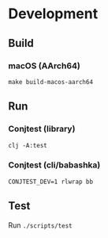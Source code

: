 # Development

## Build

### macOS (AArch64)

```
make build-macos-aarch64
```

## Run

### Conjtest (library)

```
clj -A:test
```

### Conjtest (cli/babashka)

```
CONJTEST_DEV=1 rlwrap bb
```

## Test

Run `./scripts/test`

